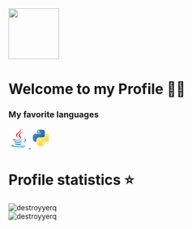 <div>
    <img src="https://giffiles.alphacoders.com/126/1267.gif" alt="" style="width: 100px; height: 100px;">
    <h1>Welcome to my Profile 👨‍💻</h1>
</div>

<div>
    <h3 align="left">My favorite languages</h3>
    <p align="left"> <a href="https://www.java.com" target="_blank" rel="noreferrer"> <img
                src="https://raw.githubusercontent.com/devicons/devicon/master/icons/java/java-original.svg" alt="java"
                width="40" height="40" /> </a> <a href="https://www.python.org" target="_blank" rel="noreferrer"> <img
                src="https://raw.githubusercontent.com/devicons/devicon/master/icons/python/python-original.svg"
                alt="python" width="40" height="40" /> </a> </p>
</div>

<div>
    <h1>Profile statistics ⭐</h1>
    <p>
        <img src="https://github-readme-stats.vercel.app/api?username=destroyyerq&show_icons=true&locale=en&theme=dark&count_private=true"
            alt="destroyyerq" />
        <br>
        <img src="https://github-readme-stats.vercel.app/api/top-langs?username=destroyyerq&show_icons=true&locale=en&layout=compact&theme=dark"
            alt="destroyyerq" />
    </p>
</div>
